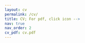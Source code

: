 ```yaml
---
layout: cv
permalink: /cv/
title: CV; For pdf, click icon -->
nav: true
nav_order: 2
cv_pdf: cv.pdf
---
```


